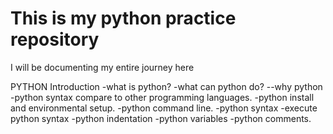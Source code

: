 # This is my python practice repository

I will be documenting my entire journey here

PYTHON
Introduction 
-what is python?
-what can python do?
--why python
-python syntax compare to other programming languages.
-python install and environmental setup.
-python command line.
-python syntax
-execute python syntax 
-python indentation 
-python variables 
-python comments.
